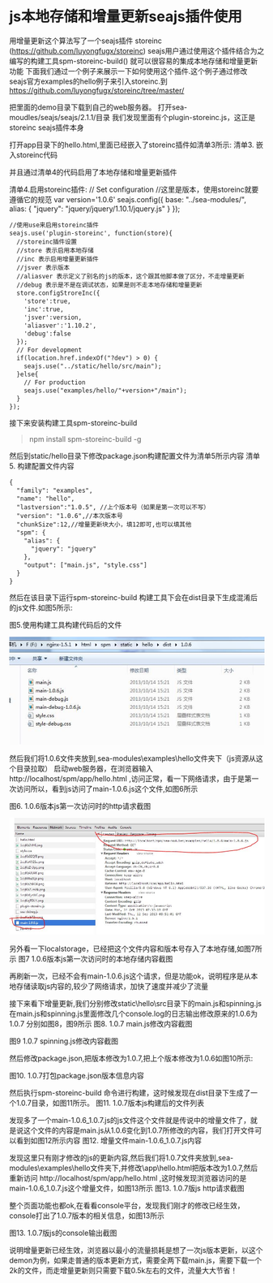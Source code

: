 js本地存储和增量更新seajs插件使用
=================================

用增量更新这个算法写了一个seajs插件
storeinc (https://github.com/luyongfugx/storeinc) seajs用户通过使用这个插件结合为之编写的构建工具spm-storeinc-build()
就可以很容易的集成本地存储和增量更新功能
下面我们通过一个例子来展示一下如何使用这个插件.这个例子通过修改seajs官方examples的hello例子来引入storeinc.到
https://github.com/luyongfugx/storeinc/tree/master/ 

把里面的demo目录下载到自己的web服务器。 
打开sea-moudles/seajs/seajs/2.1.1/目录
我们发现里面有个plugin-storeinc.js，这正是storeinc seajs插件本身

打开app目录下的hello.html,里面已经嵌入了storeinc插件如清单3所示:
清单3. 嵌入storeinc代码
  <script src="../sea-modules/seajs/seajs/2.1.1/plugin-storeinc.js"></script>

并且通过清单4的代码启用了本地存储和增量更新插件

清单4.启用storeinc插件:
    // Set configuration
    //这里是版本，使用storeinc就要遵循它的规范
    var version='1.0.6' 
    seajs.config({
      base: "../sea-modules/",
      alias: {
        "jquery": "jquery/jquery/1.10.1/jquery.js"
      }
    });

    //使用use来启用storeinc插件
    seajs.use('plugin-storeinc', function(store){
      //storeinc插件设置
      //store 表示启用本地存储
      //inc 表示启用增量更新插件
      //jsver 表示版本
      //aliasver 表示定义了别名的js的版本，这个跟其他脚本做了区分，不走增量更新
      //debug 表示是不是在调试状态，如果是则不走本地存储和增量更新
      store.configStroreInc({
        'store':true,
        'inc':true,
        'jsver':version,
        'aliasver':'1.10.2',
        'debug':false
      });
      // For development
      if(location.href.indexOf("?dev") > 0) {
        seajs.use("../static/hello/src/main");
      }else{
        // For production
        seajs.use("examples/hello/"+version+"/main");
      }
    });

接下来安装构建工具spm-storeinc-build
> npm install spm-storeinc-build -g

然后到static/hello目录下修改package.json构建配置文件为清单5所示内容
清单5. 构建配置文件内容

    {
      "family": "examples",
      "name": "hello",
      "lastversion":"1.0.5", //上个版本号（如果是第一次可以不写）
      "version": "1.0.6",//本次版本号
      "chunkSize":12,//增量更新块大小，填12即可,也可以填其他
      "spm": {
        "alias": {
          "jquery": "jquery"
        },
        "output": ["main.js", "style.css"]
      }
    }

然后在该目录下运行spm-storeinc-build 构建工具下会在dist目录下生成混淆后的js文件.如图5所示:

图5.使用构建工具构建代码后的文件

![Alt text](imgs/07.jpg)

然后我们将1.0.6文件夹放到,sea-modules\examples\hello文件夹下（js资源从这个目录拉取）
启动web服务器，在浏览器输入http://localhost/spm/app/hello.html ,访问正常，看一下网络请求，由于是第一次访问所以，看到js访问了main-1.0.6.js这个文件,如图6所示

图6. 1.0.6版本js第一次访问时的http请求截图

![Alt text](imgs/08.jpg)











另外看一下localstorage，已经把这个文件内容和版本号存入了本地存储,如图7所示
图7 1.0.6版本js第一次访问时的本地存储内容截图

 
再刷新一次，已经不会有main-1.0.6.js这个请求，但是功能ok，说明程序是从本地存储读取js内容的,较少了网络请求，加快了速度并减少了流量


接下来看下增量更新,我们分别修改static\hello\src目录下的main.js和spinning.js
在main.js和spinning.js里面修改几个console.log的日志输出修改原来的1.0.6为1.0.7
分别如图8，图9所示
图8.  1.0.7 main.js修改内容截图
 

图9  1.0.7 spinning.js修改内容截图

 

然后修改package.json,把版本修改为1.0.7,把上个版本修改为1.0.6如图10所示:

图10.  1.0.7打包package.json版本信息内容
 
然后执行spm-storeinc-build 命令进行构建，这时候发现在dist目录下生成了一个1.0.7目录，如图11所示。
图11. 1.0.7版本js构建后的文件列表
 
发现多了一个main-1.0.6_1.0.7.js的js文件这个文件就是传说中的增量文件了，就是说这个文件的内容是main.js从1.0.6变化到1.0.7所修改的内容，我们打开文件可以看到如图12所示内容
图12. 增量文件main-1.0.6_1.0.7.js内容
 

发现这里只有刚才修改的js的更新内容,然后我们将1.0.7文件夹放到,sea-modules\examples\hello文件夹下,并修改\app\hello.html把版本改为1.0.7,然后重新访问
http://localhost/spm/app/hello.html ,这时候发现浏览器访问的是main-1.0.6_1.0.7.js这个增量文件，如图13所示
图13. 1.0.7版js http请求截图
 
整个页面功能也都ok,在看看console平台，发现我们刚才的修改已经生效，console打出了1.0.7版本的相关信息，如图13所示

图13.  1.0.7版js的console输出截图
 
说明增量更新已经生效，浏览器以最小的流量损耗是想了一次js版本更新，以这个demon为例，如果走普通的版本更新方式，需要全两下载main.js，需要下载一个2k的文件，而走增量更新则只需要下载0.5k左右的文件，流量大大节省！
 
